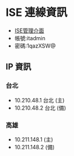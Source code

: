 # ISE 連線資訊

- [ISE管理介面](<http://10.210.48.1>) 
- 帳號:itadmin
- 密碼:1qazXSW@

## IP 資訊

### 台北
- 10.210.48.1 台北  (主)
-  10.210.48.2 台北 (備)


### 高雄
- 10.211.148.1 (主)
- 10.211.148.2 (備)





